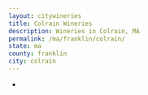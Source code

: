 ```yaml
---
layout: citywineries
title: Colrain Wineries
description: Wineries in Colrain, MA
permalink: /ma/franklin/colrain/
state: ma
county: franklin
city: colrain
---
```

-
